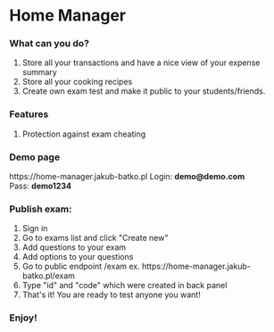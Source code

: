 # Home Manager
<h3>What can you do?</h3>
<ol>
  <li>Store all your transactions and have a nice view of your expense summary</li>
  <li>Store all your cooking recipes</li>
  <li>Create own exam test and make it public to your students/friends.</li>
</ol>


<h3>Features</h3>
<ol>
  <li>Protection against exam cheating</li>
</ol>

<h3>Demo page</h3>
https://home-manager.jakub-batko.pl
  Login: <b>demo@demo.com</b> <br />
  Pass: <b>demo1234</b> <br />
  
  
<h3>Publish exam:</h3>
<ol>
  <li>Sign in</li>
  <li>Go to exams list and click "Create new"</li>
  <li>Add questions to your exam</li>
  <li>Add options to your questions</li>
  <li>Go to public endpoint /exam ex. https://home-manager.jakub-batko.pl/exam</li>
  <li>Type "id" and "code" which were created in back panel</li>
  <li>That's it! You are ready to test anyone you want!</li>
</ol>

<h3>Enjoy!</h3>
